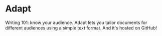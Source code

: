 # Adapt
Writing 101: know your audience. Adapt lets you tailor documents for different audiences using a simple text format. And it's hosted on GitHub!
